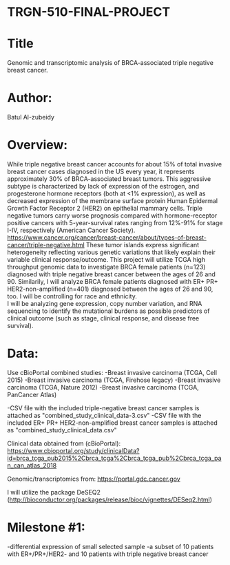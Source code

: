 # TRGN-510-FINAL-PROJECT

# Title

Genomic and transcriptomic analysis of BRCA-associated triple negative breast cancer.

# Author:

Batul Al-zubeidy

# Overview:

While triple negative breast cancer accounts for about 15% of total invasive breast cancer cases diagnosed in the US every year, it represents approximately 30% of BRCA-associated breast tumors.  This aggressive subtype is characterized by lack of expression of the estrogen, and progesterone hormone receptors (both at <1% expression), as well as decreased expression of the membrane surface protein Human Epidermal Growth Factor Receptor 2 (HER2) on epithelial mammary cells.    Triple negative tumors carry worse prognosis compared with hormone-receptor positive cancers with 5-year-survival rates ranging from 12%-91% for stage I-IV, respectively (American Cancer Society).  
https://www.cancer.org/cancer/breast-cancer/about/types-of-breast-cancer/triple-negative.html
	These tumor islands express significant heterogeneity reflecting various genetic variations that likely explain their variable clinical response/outcome.  This project will utilize TCGA high throughput genomic data to investigate BRCA female patients (n=123) diagnosed with triple negative breast cancer between the ages of 26 and 90.  Similarily, I will analyze BRCA female patients diagnosed with ER+ PR+ HER2-non-amplified (n=401) diagnosed between the ages of 26 and 90, too.  I will be controlling for race and ethnicity.  
I will be analyzing gene expression, copy number variation, and RNA sequencing  to identify the mutational burdens as possible predictors of clinical outcome (such as stage, clinical response, and disease free survival).  

# Data:

Use cBioPortal combined studies: 
-Breast invasive carcinoma (TCGA, Cell 2015)
-Breast invasive carcinoma (TCGA, Firehose legacy)
-Breast invasive carcinoma (TCGA, Nature 2012)
-Breast invasive carcinoma (TCGA, PanCancer Atlas)

-CSV file with the included triple-negative breast cancer samples is attached as "combined_study_clinical_data-3.csv"
-CSV file with the included ER+ PR+ HER2-non-amplified breast cancer samples is attached as "combined_study_clinical_data.csv"

Clinical data obtained from (cBioPortal):
https://www.cbioportal.org/study/clinicalData?id=brca_tcga_pub2015%2Cbrca_tcga%2Cbrca_tcga_pub%2Cbrca_tcga_pan_can_atlas_2018

Genomic/transcriptomics from: 
https://portal.gdc.cancer.gov

I will utilize the package DeSEQ2 (http://bioconductor.org/packages/release/bioc/vignettes/DESeq2.html)

# Milestone #1:
-differential expression of small selected sample
-a subset of 10 patients with ER+/PR+/HER2- and 10 patients with triple negative breast cancer 
